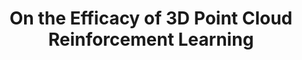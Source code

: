 ---
layout: post
title:  "On the Efficacy of 3D Point Cloud Reinforcement Learning"
image: /images/3d_pointcloud_rl.png
categories: research
authors: "Zhan Ling*, Yunchao Yao*, <strong>Xuanlin Li</strong>, Hao Su"
venue: Preprint
arxiv: https://arxiv.org/pdf/2306.06799
code: https://github.com/lz1oceani/pointcloud_rl
---